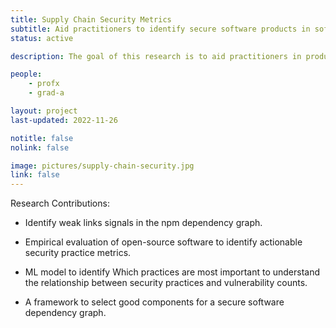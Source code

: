 ```yaml
---
title: Supply Chain Security Metrics
subtitle: Aid practitioners to identify secure software products in software ecosystem
status: active

description: The goal of this research is to aid practitioners in producing more secure software products through the development of actionable security metrics, the identification of weak link signals, and the leveraging of software security measures in dependency graphs to select good components.

people:
    - profx
    - grad-a

layout: project
last-updated: 2022-11-26

notitle: false
nolink: false 

image: pictures/supply-chain-security.jpg
link: false
---
```


Research Contributions:

- Identify weak links signals in the npm dependency graph.

- Empirical evaluation of open-source software to identify actionable security practice metrics.

- ML model to identify Which practices are most important to understand the relationship between security practices and vulnerability counts.

- A framework to select good components for a secure software dependency graph.

